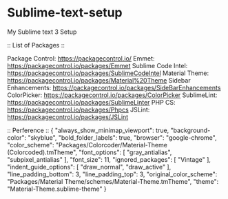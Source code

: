 # Sublime-text-setup
My Sublime text 3 Setup

:: List of Packages ::

Package Control: https://packagecontrol.io/
Emmet: https://packagecontrol.io/packages/Emmet
Sublime Code Intel: https://packagecontrol.io/packages/SublimeCodeIntel
Material Theme: https://packagecontrol.io/packages/Material%20Theme
Sidebar Enhancements: https://packagecontrol.io/packages/SideBarEnhancements
ColorPicker: https://packagecontrol.io/packages/ColorPicker
SublimeLint: https://packagecontrol.io/packages/SublimeLinter
PHP CS: https://packagecontrol.io/packages/Phpcs
JSLint: https://packagecontrol.io/packages/JSLint


:: Perference ::
{
"always_show_minimap_viewport": true,
	"background-color": "skyblue",
	"bold_folder_labels": true,
	"browser": "google-chrome",
	"color_scheme": "Packages/Colorcoder/Material-Theme (Colorcoded).tmTheme",
	"font_options":
	[
		"gray_antialias",
		"subpixel_antialias"
	],
	"font_size": 11,
	"ignored_packages":
	[
		"Vintage"
	],
	"indent_guide_options":
	[
		"draw_normal",
		"draw_active"
	],
	"line_padding_bottom": 3,
	"line_padding_top": 3,
	"original_color_scheme": "Packages/Material Theme/schemes/Material-Theme.tmTheme",
	"theme": "Material-Theme.sublime-theme"
}
